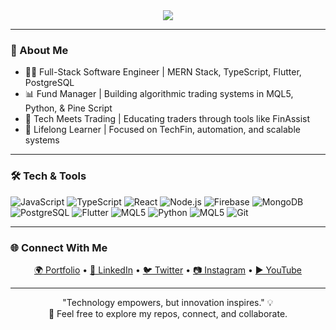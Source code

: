 <div align="center">
  <img src="https://readme-typing-svg.herokuapp.com?font=Fira+Code&size=26&duration=4000&pause=1000&center=true&vCenter=true&multiline=true&width=800&height=100&lines=Hi%2C+I'm+Anthony+Bekoe+Bankah;Software+Engineer+%7C+Fund+Manager;Tech+%2B+Finance+is+my+Zone"/>
</div>

---

### 🚀 About Me

- 👨‍💻 Full-Stack Software Engineer | MERN Stack, TypeScript, Flutter, PostgreSQL
- 📊 Fund Manager | Building algorithmic trading systems in MQL5, Python, & Pine Script
- 🧠 Tech Meets Trading | Educating traders through tools like FinAssist
- 🌱 Lifelong Learner | Focused on TechFin, automation, and scalable systems

---

### 🛠️ Tech & Tools

![JavaScript](https://img.shields.io/badge/-JavaScript-black?style=flat-square&logo=javascript)
![TypeScript](https://img.shields.io/badge/-TypeScript-black?style=flat-square&logo=typescript)
![React](https://img.shields.io/badge/-React-black?style=flat-square&logo=react)
![Node.js](https://img.shields.io/badge/-Node.js-black?style=flat-square&logo=node.js)
![Firebase](https://img.shields.io/badge/-Firebase-black?style=flat-square&logo=firebase)
![MongoDB](https://img.shields.io/badge/-MongoDB-black?style=flat-square&logo=mongodb)
![PostgreSQL](https://img.shields.io/badge/-PostgreSQL-black?style=flat-square&logo=postgresql)
![Flutter](https://img.shields.io/badge/-Flutter-black?style=flat-square&logo=flutter)
![MQL5](https://img.shields.io/badge/-MQL5-black?style=flat-square&logo=metatrader)
![Python](https://img.shields.io/badge/-Python-black?style=flat-square&logo=python)
![MQL5](https://img.shields.io/badge/-PineScript-black?style=flat-square&logo=pinecript)
![Git](https://img.shields.io/badge/-Git-black?style=flat-square&logo=git)

---

### 🌐 Connect With Me

<p align="center">
  <a href="https://anthonybekoebankah.netlify.app/" target="_blank">🌍 Portfolio</a> •
  <a href="https://linkedin.com/in/anthony-bekoe-bankah" target="_blank">💼 LinkedIn</a> •
  <a href="https://twitter.com/iambankah" target="_blank">🐦 Twitter</a> •
  <a href="https://instagram.com/iambankah" target="_blank">📷 Instagram</a> •
  <a href="https://youtube.com/iambankah" target="_blank">▶️ YouTube</a>
</p>

---

<p align="center">
  "Technology empowers, but innovation inspires." 💡<br>
  🚀 Feel free to explore my repos, connect, and collaborate.
</p>
